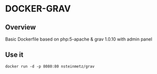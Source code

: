 # DOCKER-GRAV #

## Overview ##

Basic Dockerfile based on  php:5-apache & grav 1.0.10 with admin panel

## Use it ##

```
docker run -d -p 8080:80 nsteinmetz/grav
```